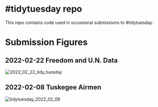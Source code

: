 # #tidytuesday repo

This repo contains code used in occasional submissions to #tidytuesday. 


# Submission Figures

## 2022-02-22 Freedom and U.N. Data

![2022_02_22_tidy_tuesday](https://user-images.githubusercontent.com/35930477/155399711-7d9cbc59-f2b4-4103-bbb6-1be7f15a990b.png)


## 2022-02-08 Tuskegee Airmen


![tidytuesday_2022_02_08](https://user-images.githubusercontent.com/35930477/154818468-3be7f01f-524b-4479-bc2f-989536ea758b.png)
